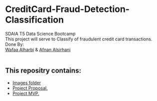 # CreditCard-Fraud-Detection-Classification
SDAIA T5 Data Science Bootcamp
<br/>
This project will serve to Classify of fraudulent credit card transactions.
<br/>
 Done By:
 <br/>
 [Wafaa Alharbi](https://github.com/Wafaa-Alharbi) & [Afnan Alsirhani](https://github.com/AfnanAlsirhani)
  <br/>
   <br/>
## This repositry contains:
- [Images folder](https://github.com/Wafaa-Alharbi/CreditCard-Fraud-Detection-Classification/tree/main/images)
- [Project Proposal.](https://github.com/Wafaa-Alharbi/CreditCard-Fraud-Detection-Classification/blob/main/CreditCard-Fraud-Proposal.md)
- [Project MVP.](https://github.com/Wafaa-Alharbi/CreditCard-Fraud-Detection-Classification/blob/main/CreditCard-Fraud-Detection-MVP.md)


